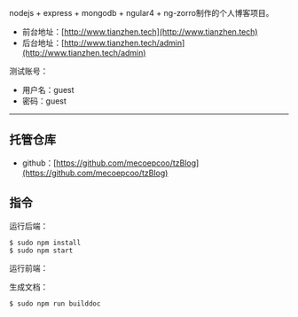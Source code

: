 nodejs + express + mongodb + ngular4 + ng-zorro制作的个人博客项目。

- 前台地址：[http://www.tianzhen.tech](http://www.tianzhen.tech)
- 后台地址：[http://www.tianzhen.tech/admin](http://www.tianzhen.tech/admin)

测试账号：
- 用户名：guest
- 密码：guest

---

## 托管仓库
- github：[https://github.com/mecoepcoo/tzBlog](https://github.com/mecoepcoo/tzBlog)

##  指令
运行后端：

    $ sudo npm install
    $ sudo npm start

运行前端：

生成文档：

    $ sudo npm run builddoc